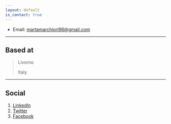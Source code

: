 ```yaml
---
layout: default
is_contact: true
---
```


* Email: martamarchiori96@gmail.com

---

## Based at

> Livorno
>
> Italy

---

## Social

1. [LinkedIn](https://www.linkedin.com/in/marta-marchiori-manerba/)
2. [Twitter](https://twitter.com/Marta_Marchiori)
3. [Facebook](https://www.facebook.com/marta.b.marchiori/)


